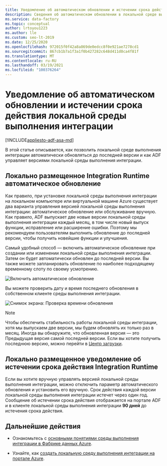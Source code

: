 ```yaml
---
title: Уведомление об автоматическом обновлении и истечении срока действия локальной среды выполнения интеграции
description: Сведения об автоматическом обновлении в локальной среде выполнения интеграции и уведомлении об истечении срока действия
ms.service: data-factory
ms.topic: conceptual
author: lrtoyou1223
ms.author: lle
ms.custom: seo-lt-2019
ms.date: 12/25/2020
ms.openlocfilehash: 972015f0f42a8a869de0edcc8f0e921ae7278cd1
ms.sourcegitcommit: 867cb1b7a1f3a1f0b427282c648d411d0ca4f81f
ms.translationtype: MT
ms.contentlocale: ru-RU
ms.lasthandoff: 03/19/2021
ms.locfileid: "100376264"
---
```

# <a name="self-hosted-integration-runtime-auto-update-and-expire-notification"></a>Уведомление об автоматическом обновлении и истечении срока действия локальной среды выполнения интеграции

[!INCLUDE[appliesto-adf-asa-md](includes/appliesto-adf-asa-md.md)]

В этой статье описывается, как позволить локальной среде выполнения интеграции автоматически обновляться до последней версии и как ADF управляет версиями локальной среды выполнения интеграции.

## <a name="self-hosted-integration-runtime-auto-update"></a>Локально размещенное Integration Runtime автоматическое обновление
Как правило, при установке локальной среды выполнения интеграции на локальном компьютере или виртуальной машине Azure существует два варианта управления версией локальной среды выполнения интеграции: автоматическое обновление или обслуживание вручную. Как правило, ADF выпускает две новые версии локальной среды выполнения интеграции каждый месяц, в том числе новый выпуск функции, исправление или расширение ошибки. Поэтому мы рекомендуем пользователям выполнить обновление до последней версии, чтобы получить новейшие функции и улучшения.

Самый удобный способ — включить автоматическое обновление при создании или изменении локальной среды выполнения интеграции. Затем он будет автоматически обновлен до последней версии. Вы также можете запланировать обновление по наиболее подходящему временному слоту по своему усмотрению.

![Включить автоматическое обновление](media/create-self-hosted-integration-runtime/shir-auto-update.png)

Вы можете проверить дату и время последнего обновления в собственном клиенте среды выполнения интеграции.

![Снимок экрана: Проверка времени обновления](media/create-self-hosted-integration-runtime/shir-auto-update-2.png)

> [!NOTE]
> Чтобы обеспечить стабильность работы локальной среды интеграции, хотя мы выпускаем две версии, мы будем обновлять их только раз в месяц. Иногда вы обнаружите, что обновленная версия — это Предыдущая версия самой последней версии. Если вы хотите получить последнюю версию, можно перейти в [Центр загрузки](https://www.microsoft.com/download/details.aspx?id=39717).

## <a name="self-hosted-integration-runtime-expire-notification"></a>Локально размещенное уведомление об истечении срока действия Integration Runtime
Если вы хотите вручную управлять версией локальной среды выполнения интеграции, можно отключить параметр автоматического обновления и установить его вручную. Срок действия каждой версии локальной среды выполнения интеграции истечет через один год. Сообщение об истечении срока действия отображается на портале ADF и в клиенте локальной среды выполнения интеграции **90 дней** до истечения срока действия.

## <a name="next-steps"></a>Дальнейшие действия

- Ознакомьтесь с [основными понятиями среды выполнения интеграции в Фабрике данных Azure](./concepts-integration-runtime.md).

- Узнайте, как [создать локальную среду выполнения интеграции на портале Azure](./create-self-hosted-integration-runtime.md).
